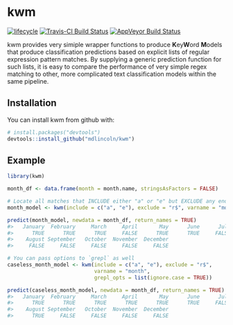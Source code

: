 
<!-- README.md is generated from README.Rmd. Please edit that file -->

# kwm

[![lifecycle](https://img.shields.io/badge/lifecycle-experimental-orange.svg)](https://www.tidyverse.org/lifecycle/#experimental)
[![Travis-CI Build
Status](https://travis-ci.org/mdlincoln/kwm.svg?branch=master)](https://travis-ci.org/mdlincoln/kwm)
[![AppVeyor Build
Status](https://ci.appveyor.com/api/projects/status/github/mdlincoln/kwm?branch=master&svg=true)](https://ci.appveyor.com/project/mdlincoln/kwm)

kwm provides very simiple wrapper functions to produce **K**ey**W**ord
**M**odels that produce classification predictions based on explicit
lists of regular expression pattern matches. By supplying a generic
prediction function for such lists, it is easy to compare the
performance of very simple regex matching to other, more complicated
text classification models within the same pipeline.

## Installation

You can install kwm from github with:

``` r
# install.packages("devtools")
devtools::install_github("mdlincoln/kwm")
```

## Example

``` r
library(kwm)

month_df <- data.frame(month = month.name, stringsAsFactors = FALSE)

# Locate all matches that INCLUDE either "a" or "e" but EXCLUDE any ending in "r"
month_model <- kwm(include = c("a", "e"), exclude = "r$", varname = "month")

predict(month_model, newdata = month_df, return_names = TRUE)
#>   January  February     March     April       May      June      July 
#>      TRUE      TRUE      TRUE     FALSE      TRUE      TRUE     FALSE 
#>    August September   October  November  December 
#>     FALSE     FALSE     FALSE     FALSE     FALSE

# You can pass options to `grepl` as well
caseless_month_model <- kwm(include = c("a", "e"), exclude = "r$", 
                            varname = "month", 
                            grepl_opts = list(ignore.case = TRUE))

predict(caseless_month_model, newdata = month_df, return_names = TRUE)
#>   January  February     March     April       May      June      July 
#>      TRUE      TRUE      TRUE      TRUE      TRUE      TRUE     FALSE 
#>    August September   October  November  December 
#>      TRUE     FALSE     FALSE     FALSE     FALSE
```
